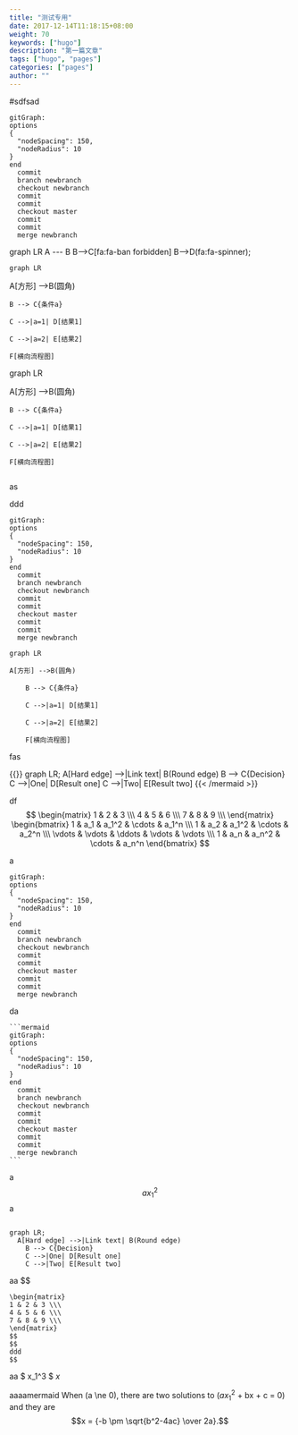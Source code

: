```yaml
---
title: "测试专用"
date: 2017-12-14T11:18:15+08:00
weight: 70
keywords: ["hugo"]
description: "第一篇文章"
tags: ["hugo", "pages"]
categories: ["pages"]
author: ""
---
```

#sdfsad

```mermaid
gitGraph:
options
{
  "nodeSpacing": 150,
  "nodeRadius": 10
}
end
  commit
  branch newbranch
  checkout newbranch
  commit
  commit
  checkout master
  commit
  commit
  merge newbranch
```



<div class="mermaid">
  graph LR
      A --- B
      B-->C[fa:fa-ban forbidden]
      B-->D(fa:fa-spinner);

    graph LR

A[方形] -->B(圆角)

    B --> C{条件a}
    
    C -->|a=1| D[结果1]
    
    C -->|a=2| E[结果2]
    
    F[横向流程图]
  </div>



<div class="mermaid">
    graph LR

A[方形] -->B(圆角)

    B --> C{条件a}
    
    C -->|a=1| D[结果1]
    
    C -->|a=2| E[结果2]
    
    F[横向流程图]
</div>

```

```

as

ddd

```mermaid
gitGraph:
options
{
  "nodeSpacing": 150,
  "nodeRadius": 10
}
end
  commit
  branch newbranch
  checkout newbranch
  commit
  commit
  checkout master
  commit
  commit
  merge newbranch
```



```mermaid
graph LR

A[方形] -->B(圆角)

    B --> C{条件a}

    C -->|a=1| D[结果1]

    C -->|a=2| E[结果2]

    F[横向流程图]
```



fas

{{<mermaid align="left">}}
graph LR;
A[Hard edge] -->|Link text| B(Round edge)
B --> C{Decision}
C -->|One| D[Result one]
C -->|Two| E[Result two]
{{< /mermaid >}}

df
$$
\begin{matrix}
1 & 2 & 3 \\\
4 & 5 & 6 \\\
7 & 8 & 9 \\\
\end{matrix}
\begin{bmatrix}
1 & a_1 & a_1^2 & \cdots & a_1^n \\\
1 & a_2 & a_1^2 & \cdots & a_2^n \\\
\vdots & \vdots & \ddots & \vdots & \vdots \\\
1 & a_n & a_n^2 & \cdots & a_n^n
\end{bmatrix}
$$

a

```mermaid
gitGraph:
options
{
  "nodeSpacing": 150,
  "nodeRadius": 10
}
end
  commit
  branch newbranch
  checkout newbranch
  commit
  commit
  checkout master
  commit
  commit
  merge newbranch
```



da

```
​```mermaid
gitGraph:
options
{
  "nodeSpacing": 150,
  "nodeRadius": 10
}
end
  commit
  branch newbranch
  checkout newbranch
  commit
  commit
  checkout master
  commit
  commit
  merge newbranch
​```
```

a  $$ ax_1^2 $$  a

```mermaid

graph LR;
  A[Hard edge] -->|Link text| B(Round edge)
    B --> C{Decision}
    C -->|One| D[Result one]
    C -->|Two| E[Result two]

```







aa 
$$
```
\begin{matrix}
1 & 2 & 3 \\\
4 & 5 & 6 \\\
7 & 8 & 9 \\\
\end{matrix}
$$
$$
ddd
$$
```

aa $ x_1^3 $ $x$

aaaamermaid
  When \(a \ne 0\), there are two solutions to \($ax_1^2$ + bx + c = 0\) and they are
  $$x = {-b \pm \sqrt{b^2-4ac} \over 2a}.$$
  
 


```